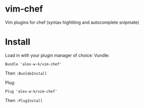 vim-chef
========

Vim plugins for chef (syntax highliting and autocomplete snipmate)


Install
===============

Load in with your plugin manager of choice:
Vundle:
```
Bundle 'alex-w-k/vim-chef'
```
Then `:BunldeInstall`

Plug:
```
Plug 'alex-w-k/vim-chef'
```
Then `:PlugInstall`
